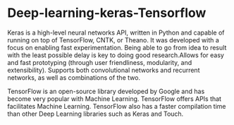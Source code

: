 # Deep-learning-keras-Tensorflow
Keras is a high-level neural networks API, written in Python and capable of running on top of TensorFlow, CNTK, or Theano. It was developed with a focus on enabling fast experimentation. Being able to go from idea to result with the least possible delay is key to doing good research.Allows for easy and fast prototyping (through user friendliness, modularity, and extensibility).
Supports both convolutional networks and recurrent networks, as well as combinations of the two.



TensorFlow is an open-source library developed by Google and has become very popular with Machine Learning. TensorFlow offers APIs that facilitates Machine Learning. TensorFlow also has a faster compilation time than other Deep Learning libraries such as Keras and Touch. 
